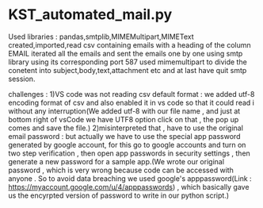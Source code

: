 # KST_automated_mail.py

Used libraries : pandas,smtplib,MIMEMultipart,MIMEText 
created,imported,read csv containing emails with a heading of the column EMAIL
iterated all the emails and sent the emails one by one using smtp library using its corresponding port 587
used mimemultipart to divide the conetent into subject,body,text,attachment etc
and at last have quit smtp session.

challenges : 
1)VS code was not reading csv default format : we added utf-8 encoding format of csv and also enabled it in vs code so that it could read i without any interruption(We added utf-8 with our file name , and just at bottom right of vsCode we have UTF8 option click on that , the pop up comes and save the file.)
2)misinterpreted that , have to use the original email password : but actually we have to use the special app password generated by google account, for this go to google accounts and turn on two step verification , then open app passwords in security settings , then generate a new password for a sample app.(We wrote our original password , which is very wrong because code can be accessed with anyone . So to avoid data breaching we used google's apppassword(Link : https://myaccount.google.com/u/4/apppasswords) , which basically gave us the encyrpted version of password to write in our python script.)
